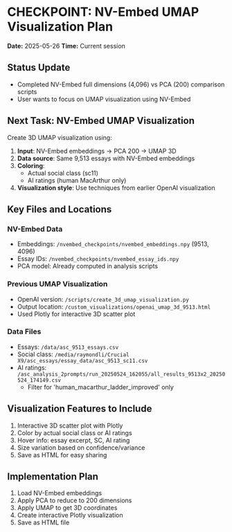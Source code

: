 # CHECKPOINT: NV-Embed UMAP Visualization Plan
**Date:** 2025-05-26
**Time:** Current session

## Status Update
- Completed NV-Embed full dimensions (4,096) vs PCA (200) comparison scripts
- User wants to focus on UMAP visualization using NV-Embed

## Next Task: NV-Embed UMAP Visualization
Create 3D UMAP visualization using:
1. **Input**: NV-Embed embeddings → PCA 200 → UMAP 3D
2. **Data source**: Same 9,513 essays with NV-Embed embeddings
3. **Coloring**: 
   - Actual social class (sc11)
   - AI ratings (human MacArthur only)
4. **Visualization style**: Use techniques from earlier OpenAI visualization

## Key Files and Locations
### NV-Embed Data
- Embeddings: `/nvembed_checkpoints/nvembed_embeddings.npy` (9513, 4096)
- Essay IDs: `/nvembed_checkpoints/nvembed_essay_ids.npy`
- PCA model: Already computed in analysis scripts

### Previous UMAP Visualization
- OpenAI version: `/scripts/create_3d_umap_visualization.py`
- Output location: `/custom_visualizations/openai_umap_3d_9513.html`
- Used Plotly for interactive 3D scatter plot

### Data Files
- Essays: `/data/asc_9513_essays.csv`
- Social class: `/media/raymondli/Crucial X9/asc_essays/essay_data/asc_9513_sc11.csv`
- AI ratings: `/asc_analysis_2prompts/run_20250524_162055/all_results_9513x2_20250524_174149.csv`
  - Filter for 'human_macarthur_ladder_improved' only

## Visualization Features to Include
1. Interactive 3D scatter plot with Plotly
2. Color by actual social class or AI ratings
3. Hover info: essay excerpt, SC, AI rating
4. Size variation based on confidence/variance
5. Save as HTML for easy sharing

## Implementation Plan
1. Load NV-Embed embeddings
2. Apply PCA to reduce to 200 dimensions
3. Apply UMAP to get 3D coordinates
4. Create interactive Plotly visualization
5. Save as HTML file